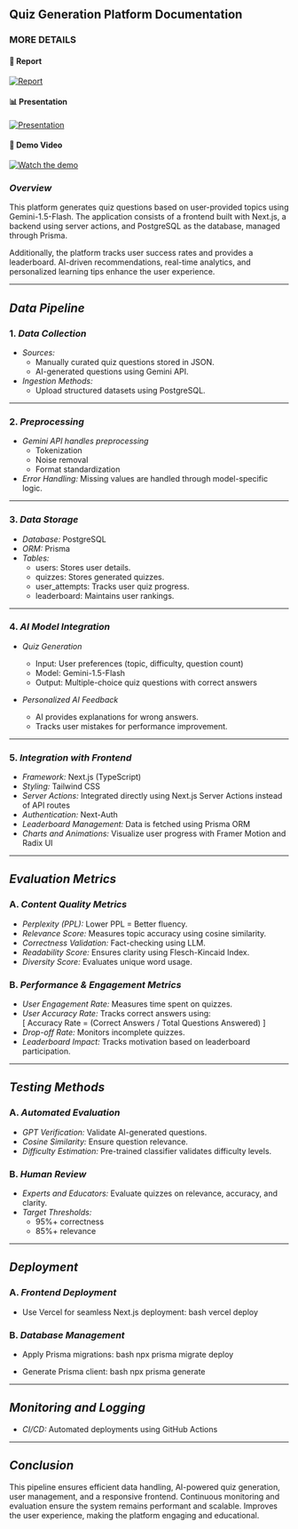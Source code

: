 ## Quiz Generation Platform Documentation
### MORE DETAILS  

#### 📄 Report  
[![Report](https://img.shields.io/badge/View-Report-blue)](https://drive.google.com/file/d/1wCk1jf_65MIx6r-KRofCDZDGnhbJke0q/view?usp=sharing)  

#### 📊 Presentation  
[![Presentation](https://img.shields.io/badge/View-Presentation-orange)](https://docs.google.com/presentation/d/1HCODx-pdDCgsiYN4XEVxk1SpXpX1-K-r/edit?usp=sharing&ouid=110942945566615179747&rtpof=true&sd=true)  

#### 🎥 Demo Video  
[![Watch the demo](https://img.youtube.com/vi/MKSu4fnb8X0/maxresdefault.jpg)](https://youtu.be/MKSu4fnb8X0)  


### *Overview*
This platform generates quiz questions based on user-provided topics using Gemini-1.5-Flash. The application consists of a frontend built with Next.js, a backend using server actions, and PostgreSQL as the database, managed through Prisma.

Additionally, the platform tracks user success rates and provides a leaderboard. AI-driven recommendations, real-time analytics, and personalized learning tips enhance the user experience.

---
## *Data Pipeline*

### 1. *Data Collection*
- *Sources:*
  - Manually curated quiz questions stored in JSON.
  - AI-generated questions using Gemini API.
- *Ingestion Methods:*
  - Upload structured datasets using PostgreSQL.

---

### 2. *Preprocessing*
- *Gemini API handles preprocessing*
  - Tokenization
  - Noise removal
  - Format standardization
- *Error Handling:* Missing values are handled through model-specific logic.

---

### 3. *Data Storage*
- *Database:* PostgreSQL
- *ORM:* Prisma
- *Tables:*
  - users: Stores user details.
  - quizzes: Stores generated quizzes.
  - user_attempts: Tracks user quiz progress.
  - leaderboard: Maintains user rankings.

---

### 4. *AI Model Integration*
- *Quiz Generation*
  - Input: User preferences (topic, difficulty, question count)
  - Model: Gemini-1.5-Flash
  - Output: Multiple-choice quiz questions with correct answers

- *Personalized AI Feedback*
  - AI provides explanations for wrong answers.
  - Tracks user mistakes for performance improvement.

---

### 5. *Integration with Frontend*
- *Framework:* Next.js (TypeScript)
- *Styling:* Tailwind CSS
- *Server Actions:* Integrated directly using Next.js Server Actions instead of API routes
- *Authentication:* Next-Auth
- *Leaderboard Management:* Data is fetched using Prisma ORM
- *Charts and Animations:* Visualize user progress with Framer Motion and Radix UI

---

## *Evaluation Metrics*

### A. *Content Quality Metrics*
- *Perplexity (PPL):* Lower PPL = Better fluency.
- *Relevance Score:* Measures topic accuracy using cosine similarity.
- *Correctness Validation:* Fact-checking using LLM.
- *Readability Score:* Ensures clarity using Flesch-Kincaid Index.
- *Diversity Score:* Evaluates unique word usage.

### B. *Performance & Engagement Metrics*
- *User Engagement Rate:* Measures time spent on quizzes.
- *User Accuracy Rate:* Tracks correct answers using:  
  \[ Accuracy Rate = (Correct Answers / Total Questions Answered) \]
- *Drop-off Rate:* Monitors incomplete quizzes.
- *Leaderboard Impact:* Tracks motivation based on leaderboard participation.

---

## *Testing Methods*

### A. *Automated Evaluation*
- *GPT Verification:* Validate AI-generated questions.
- *Cosine Similarity:* Ensure question relevance.
- *Difficulty Estimation:* Pre-trained classifier validates difficulty levels.

### B. *Human Review*
- *Experts and Educators:* Evaluate quizzes on relevance, accuracy, and clarity.
- *Target Thresholds:*
  - 95%+ correctness
  - 85%+ relevance

---

## *Deployment*

### A. *Frontend Deployment*
- Use Vercel for seamless Next.js deployment:
bash
vercel deploy


### B. *Database Management*
- Apply Prisma migrations:
bash
npx prisma migrate deploy

- Generate Prisma client:
bash
npx prisma generate


---

## *Monitoring and Logging*
- *CI/CD:* Automated deployments using GitHub Actions

---

## *Conclusion*
This pipeline ensures efficient data handling, AI-powered quiz generation, user management, and a responsive frontend. Continuous monitoring and evaluation ensure the system remains performant and scalable.  Improves the user experience, making the platform engaging and educational.
